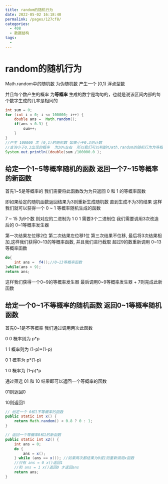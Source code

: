 ```yaml
---
title: random的随机行为
date: 2022-05-02 16:18:40
permalink: /pages/127cf8/
categories:
  - 408
  - 数据结构
tags:
  - 
---
```

# random的随机行为

Math.random中的随机数 为伪随机数 产生一个 [0,1) 浮点型数

并且每个数产生的概率 为**等概率** 生成的数字是均匀的，也就是说该区间内部的每个数字生成的几率是相同的

```java
int sum = 0;
for (int i = 0; i <= 100000; i++) {
    double ans =  Math.random();
    if(ans < 0.3) {
        sum++;
    }
}
//产生 100000 次 [0,1)的随机数 如果小于0.3则计数
//查询小于0.3出现的概率  为30%左右  所以我们可以判断MJath.random的随机行为为等概率的 
System.out.println((double)sum /100000.0 );
```

## 给定一个1~5等概率随机的函数 返回一个7~15等概率的新函数

首先1~5是等概率的 我们需要将此函数改为为只返回 0 和 1 的等概率函数

即如果给定的随机函数返回结果为3则重新生成随机数 直到生成不为3的结果  这样我们就可以获得一个 0 ~ 1 等概率随机生成的函数

7 ~ 15 为9个数 则对应的二进制为 1 0 1 需要3个二进制位 我们需要调用3次改造后的 0~1等概率发生器

第一次结果左位移2位 第二次结果左位移1位 第三次结果不位移, 最后将3次结果相加,这样我们获得0~13的等概率函数, 并且我们进行截取 超过9的数重新调用 0~13等概率函数

```java
do{
    int ans =  f4();//0~13等概率函数
}while(ans > 9);
return ans;
```

这样我们获得一个0~9的等概率发生器 最后调用0~9等概率发生器 + 7则完成此新函数

## 给定一个0~1不等概率的随机函数 返回0~1等概率随机函数

首先0~1是不等概率 我们通过调用两次此函数

0 0 概率则为 p*p

1 1 概率则为 (1-p)*(1-p)

0 1 概率为 p*(1-p)

1 0 概率为 (1-p)*p

通过筛选 01 和 10 结果即可以返回一个等概率的函数

01则返回0

10则返回1

```java
// 给定一个 0和1不等概率的函数
public static int x() {
	return Math.random() < 0.8 ? 0 : 1;
}

// 返回一个等概率0和1的新函数
public static int x2() {
	int ans = 0;
	do {
		ans = x();
	} while (ans == x()); //如果两次都结果为0或1则重新调用x函数
    //只有 ans = 0 x()返回1
    //和 ans = 1 x()返回0 才返回ans
	return ans;
}
```

